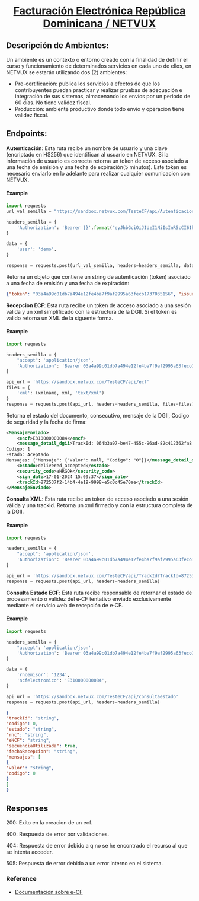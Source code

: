 <h1 align="center"><a href="https://netvux.com/">Facturación Electrónica República Dominicana / NETVUX </a> </h1>

## Descripción de Ambientes: 
Un ambiente es un contexto o entorno creado con la finalidad de definir el curso y
funcionamiento de determinados servicios en cada uno de ellos, en NETVUX se estarán utilizando dos (2) ambientes:

- Pre-certificación: publica los servicios a efectos de que los contribuyentes
puedan practicar y realizar pruebas de adecuación e integración de sus sistemas, almacenando los envíos por un periodo de 60 días. No tiene validez fiscal.
- Producción: ambiente productivo donde todo envío y operación tiene validez fiscal.

## Endpoints:

**Autenticación**: Esta ruta recibe un nombre de usuario y una clave (encriptado en HS256) que identifican al usuario en NETVUX.
Si la información de usuario es correcta retorna un token de acceso asociado a una fecha de emisión y una fecha de expiración(5 minutos).
Este token es necesario enviarlo en lo adelante para realizar cualquier comunicacion con NETVUX.

<h4>Example</h4>

```python
import requests
url_val_semilla = "https://sandbox.netvux.com/TesteCF/api/Autenticacion"

headers_semilla = {
    'Authorization': 'Bearer {}'.format("eyJhbGciOiJIUzI1NiIsInR5cCI6IkpXVCJ9.e30.njLWdDtB-uEBaz5iMqTYtGJ5iBfvkWOKKrEERAr1nwY"),
}

data = {
    'user': 'demo',
}

response = requests.post(url_val_semilla, headers=headers_semilla, data=data)
```

Retorna un objeto que contiene un string de autenticación (token) asociado a una fecha de emisión y una fecha de expiración:

```json
{"token": "03a4a99c01db7a494e12fe4ba7f9af2995a63feco1737035156", "issued": "2024-01-17 13:45:56", "expired": "24-50-17 13:50:56"}
```

**Recepcion ECF**: Esta ruta recibe un token de acceso asociado a una
sesión válida y un xml simplificado con la estructura de la DGII.
Si el token es valido retorna un XML de la siguente forma.

<h4>Example</h4>

```python
import requests

headers_semilla = {
    "accept": 'application/json',
    'Authorization': 'Bearer 03a4a99c01db7a494e12fe4ba7f9af2995a63feco1737035156',
}

api_url = 'https://sandbox.netvux.com/TesteCF/api/ecf'
files = {
    'xml': (xmlname, xml, 'text/xml')
}
response = requests.post(api_url, headers=headers_semilla, files=files)

```

Retorna el estado del documento, consecutivo, mensaje de la DGII, Codigo de seguridad y la fecha de firma:

```xml
<MensajeEnviado>
    <encf>E310000000084</encf>
    <message_detail_dgii>TrackId: 064b3a97-be47-455c-96ad-82c412362fa8
Codigo: 1
Estado: Aceptado
Mensajes: {"Mensaje": {"Valor": null, "Codigo": "0"}}</message_detail_dgii>
    <estado>delivered_accepted</estado>
    <security_code>aHRGQk</security_code>
    <sign_date>17-01-2024 15:09:37</sign_date>    
    <trackId>872537f2-14b4-4e19-9998-e5c0c45e70ae</trackId>
</MensajeEnviado>
```

**Consulta XML**: Esta ruta recibe un token de acceso asociado a una
sesión válida y una trackId. Retorna un xml firmado
y con la estructura completa de la DGII.

<h4>Example</h4>

```python
import requests

headers_semilla = {
    "accept": 'application/json',
    'Authorization': 'Bearer 03a4a99c01db7a494e12fe4ba7f9af2995a63feco1737035156',
}

api_url = 'https://sandbox.netvux.com/TesteCF/api/TrackId?TrackId=872537f2-14b4-4e19-9998-e5c0c45e70ae'
response = requests.post(api_url, headers=headers_semilla)

```

**Consulta Estado ECF**: Esta ruta recibe responsable de retornar el estado de procesamiento o validez del e‐CF
tentativo enviado exclusivamente mediante el servicio web de recepción de e‐CF.

<h4>Example</h4>

```python
import requests

headers_semilla = {
    "accept": 'application/json',
    'Authorization': 'Bearer 03a4a99c01db7a494e12fe4ba7f9af2995a63feco1737035156',
}

data = {
    'rncemisor': '1234',
    'ncfelectronico': 'E310000000084',
}

api_url = 'https://sandbox.netvux.com/TesteCF/api/consultaestado'
response = requests.post(api_url, headers=headers_semilla)

```


```json
{
"trackId": "string",
"codigo": 0,
"estado": "string",
"rnc": "string",
"eNCF": "string",
"secuenciaUtilizada": true,
"fechaRecepcion": "string",
"mensajes": [
{
"valor": "string",
"codigo": 0
}
]
}
```

## Responses
200: Exito en la creacion de un ecf.

400: Respuesta de error por validaciones.

404: Respuesta de error debido a q no se he encontrado el recurso al que se intenta acceder.

505: Respuesta de error debido a un error interno en el sistema.

### Reference

- [Documentación sobre e-CF
](https://dgii.gov.do/cicloContribuyente/facturacion/comprobantesFiscalesElectronicosE-CF/Paginas/documentacionSobreE-CF.aspx)
